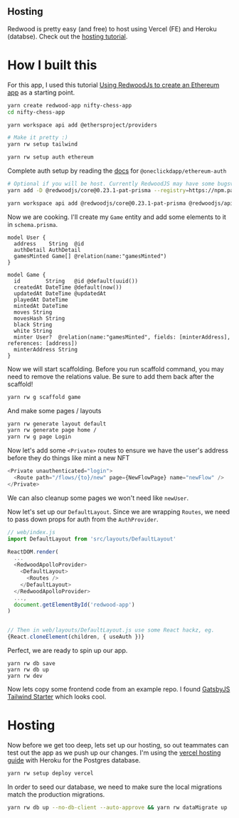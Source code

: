 ## Hosting

Redwood is pretty easy (and free) to host using Vercel (FE) and Heroku (databse). Check out the [hosting tutorial](https://redwoodjs.com/tutorial/deployment).

# How I built this

For this app, I used this tutorial [Using RedwoodJs to create an Ethereum app](https://patrickgallagher.dev/blog/2020/11/18/web3-redwood-intro/using-redwoodjs-to-create-an-ethereum-app) as a starting point.

```bash
yarn create redwood-app nifty-chess-app
cd nifty-chess-app

yarn workspace api add @ethersproject/providers

# Make it pretty :)
yarn rw setup tailwind

yarn rw setup auth ethereum
```

Complete auth setup by reading the [docs](https://github.com/oneclickdapp/ethereum-auth) for `@oneclickdapp/ethereum-auth`

```bash
# Optional if you will be host. Currently RedwoodJS may have some bugsversion for hosting
yarn add -D @redwoodjs/core@0.23.1-pat-prisma --registry=https://npm.patrickgallagher.dev:443 -W

yarn workspace api add @redwoodjs/core@0.23.1-pat-prisma @redwoodjs/api@0.23.1-pat-prisma @redwoodjs/auth@0.23.0-pat --registry=https://npm.patrickgallagher.dev:443
```

Now we are cooking. I'll create my `Game` entity and add some elements to it in `schema.prisma`.

```
model User {
  address    String  @id
  authDetail AuthDetail
  gamesMinted Game[] @relation(name:"gamesMinted")
}

model Game {
  id        String   @id @default(uuid())
  createdAt DateTime @default(now())
  updatedAt DateTime @updatedAt
  playedAt DateTime
  mintedAt DateTime
  moves String
  movesHash String
  black String
  white String
  minter User?  @relation(name:"gamesMinted", fields: [minterAddress], references: [address])
  minterAddress String
}
```

Now we will start scaffolding. Before you run scaffold command, you may need to remove the relations value. Be sure to add them back after the scaffold!

```bash
yarn rw g scaffold game
```

And make some pages / layouts

```bash
yarn rw generate layout default
yarn rw generate page home /
yarn rw g page Login
```

Now let's add some `<Private>` routes to ensure we have the user's address before they do things like mint a new NFT

```js
<Private unauthenticated="login">
  <Route path="/flows/{to}/new" page={NewFlowPage} name="newFlow" />
</Private>
```

We can also cleanup some pages we won't need like `newUser`.

Now let's set up our `DefaultLayout`. Since we are wrapping `Routes`, we need to pass down props for auth from the `AuthProvider`.

```js
// web/index.js
import DefaultLayout from 'src/layouts/DefaultLayout'

ReactDOM.render(
  ...
  <RedwoodApolloProvider>
    <DefaultLayout>
      <Routes />
    </DefaultLayout>
  </RedwoodApolloProvider>
  ...,
  document.getElementById('redwood-app')
)


// Then in web/layouts/DefaultLayout.js use some React hackz, eg.
{React.cloneElement(children, { useAuth })}
```

Perfect, we are ready to spin up our app.

```
yarn rw db save
yarn rw db up
yarn rw dev
```

Now lets copy some frontend code from an example repo. I found [GatsbyJS Tailwind Starter](https://github.com/app-generator/gatsbyjs-starter-tailwindplay) which looks cool.

# Hosting

Now before we get too deep, lets set up our hosting, so out teammates can test out the app as we push up our changes. I'm using the [vercel hosting guide](https://redwoodjs.com/tutorial/deployment.html#vercel-alternative-deploy-target) with Heroku for the Postgres database.

```bash
yarn rw setup deploy vercel
```

In order to seed our database, we need to make sure the local migrations match the production migrations.

```bash
yarn rw db up --no-db-client --auto-approve && yarn rw dataMigrate up
```
